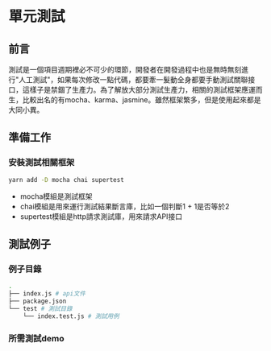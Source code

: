 # 單元測試

## 前言

測試是一個項目週期裡必不可少的環節，開發者在開發過程中也是無時無刻進行"人工測試"，如果每次修改一點代碼，都要牽一髮動全身都要手動測試關聯接口，這樣子是禁錮了生產力。為了解放大部分測試生產力，相關的測試框架應運而生，比較出名的有mocha、karma、jasmine。雖然框架繁多，但是使用起來都是大同小異。

## 準備工作

### 安裝測試相關框架

```sh
yarn add -D mocha chai supertest
```

- mocha模組是測試框架
- chai模組是用來運行測試結果斷言庫，比如一個判斷1 + 1是否等於2
- supertest模組是http請求測試庫，用來請求API接口

## 測試例子

### 例子目錄

```sh
.
├── index.js # api文件
├── package.json
└── test # 測試目錄
    └── index.test.js # 測試用例
```

### 所需測試demo

```js

```